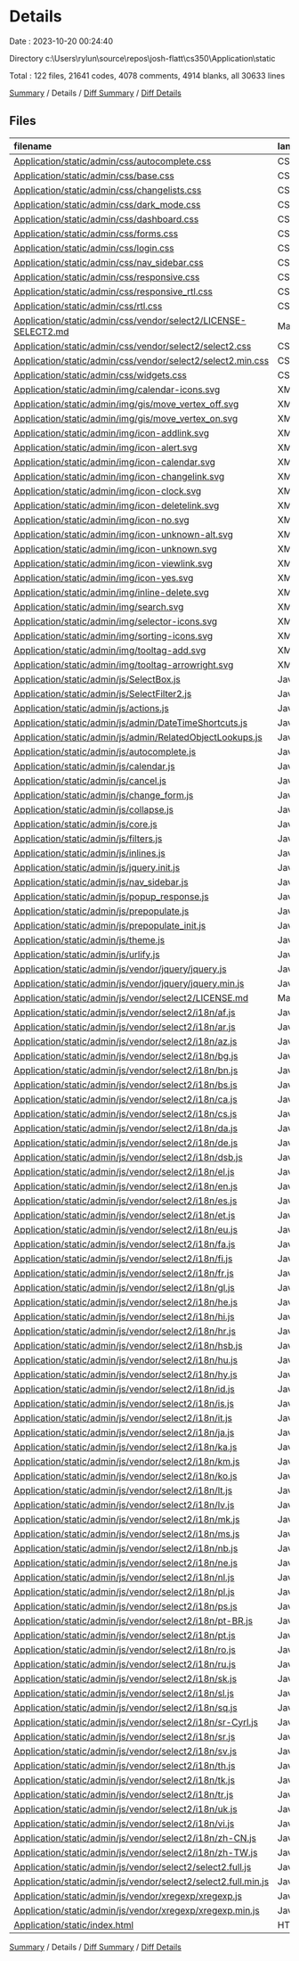 # Details

Date : 2023-10-20 00:24:40

Directory c:\\Users\\rylun\\source\\repos\\josh-flatt\\cs350\\Application\\static

Total : 122 files,  21641 codes, 4078 comments, 4914 blanks, all 30633 lines

[Summary](results.md) / Details / [Diff Summary](diff.md) / [Diff Details](diff-details.md)

## Files
| filename | language | code | comment | blank | total |
| :--- | :--- | ---: | ---: | ---: | ---: |
| [Application/static/admin/css/autocomplete.css](/Application/static/admin/css/autocomplete.css) | CSS | 227 | 0 | 49 | 276 |
| [Application/static/admin/css/base.css](/Application/static/admin/css/base.css) | CSS | 904 | 24 | 211 | 1,139 |
| [Application/static/admin/css/changelists.css](/Application/static/admin/css/changelists.css) | CSS | 260 | 8 | 61 | 329 |
| [Application/static/admin/css/dark_mode.css](/Application/static/admin/css/dark_mode.css) | CSS | 104 | 6 | 28 | 138 |
| [Application/static/admin/css/dashboard.css](/Application/static/admin/css/dashboard.css) | CSS | 21 | 2 | 7 | 30 |
| [Application/static/admin/css/forms.css](/Application/static/admin/css/forms.css) | CSS | 415 | 11 | 105 | 531 |
| [Application/static/admin/css/login.css](/Application/static/admin/css/login.css) | CSS | 49 | 1 | 12 | 62 |
| [Application/static/admin/css/nav_sidebar.css](/Application/static/admin/css/nav_sidebar.css) | CSS | 120 | 0 | 25 | 145 |
| [Application/static/admin/css/responsive.css](/Application/static/admin/css/responsive.css) | CSS | 749 | 28 | 222 | 999 |
| [Application/static/admin/css/responsive_rtl.css](/Application/static/admin/css/responsive_rtl.css) | CSS | 64 | 2 | 16 | 82 |
| [Application/static/admin/css/rtl.css](/Application/static/admin/css/rtl.css) | CSS | 219 | 8 | 62 | 289 |
| [Application/static/admin/css/vendor/select2/LICENSE-SELECT2.md](/Application/static/admin/css/vendor/select2/LICENSE-SELECT2.md) | Markdown | 17 | 0 | 5 | 22 |
| [Application/static/admin/css/vendor/select2/select2.css](/Application/static/admin/css/vendor/select2/select2.css) | CSS | 425 | 0 | 57 | 482 |
| [Application/static/admin/css/vendor/select2/select2.min.css](/Application/static/admin/css/vendor/select2/select2.min.css) | CSS | 1 | 0 | 1 | 2 |
| [Application/static/admin/css/widgets.css](/Application/static/admin/css/widgets.css) | CSS | 492 | 9 | 103 | 604 |
| [Application/static/admin/img/calendar-icons.svg](/Application/static/admin/img/calendar-icons.svg) | XML | 14 | 0 | 1 | 15 |
| [Application/static/admin/img/gis/move_vertex_off.svg](/Application/static/admin/img/gis/move_vertex_off.svg) | XML | 1 | 0 | 0 | 1 |
| [Application/static/admin/img/gis/move_vertex_on.svg](/Application/static/admin/img/gis/move_vertex_on.svg) | XML | 1 | 0 | 0 | 1 |
| [Application/static/admin/img/icon-addlink.svg](/Application/static/admin/img/icon-addlink.svg) | XML | 3 | 0 | 1 | 4 |
| [Application/static/admin/img/icon-alert.svg](/Application/static/admin/img/icon-alert.svg) | XML | 3 | 0 | 1 | 4 |
| [Application/static/admin/img/icon-calendar.svg](/Application/static/admin/img/icon-calendar.svg) | XML | 9 | 0 | 1 | 10 |
| [Application/static/admin/img/icon-changelink.svg](/Application/static/admin/img/icon-changelink.svg) | XML | 3 | 0 | 1 | 4 |
| [Application/static/admin/img/icon-clock.svg](/Application/static/admin/img/icon-clock.svg) | XML | 9 | 0 | 1 | 10 |
| [Application/static/admin/img/icon-deletelink.svg](/Application/static/admin/img/icon-deletelink.svg) | XML | 3 | 0 | 1 | 4 |
| [Application/static/admin/img/icon-no.svg](/Application/static/admin/img/icon-no.svg) | XML | 3 | 0 | 1 | 4 |
| [Application/static/admin/img/icon-unknown-alt.svg](/Application/static/admin/img/icon-unknown-alt.svg) | XML | 3 | 0 | 1 | 4 |
| [Application/static/admin/img/icon-unknown.svg](/Application/static/admin/img/icon-unknown.svg) | XML | 3 | 0 | 1 | 4 |
| [Application/static/admin/img/icon-viewlink.svg](/Application/static/admin/img/icon-viewlink.svg) | XML | 3 | 0 | 1 | 4 |
| [Application/static/admin/img/icon-yes.svg](/Application/static/admin/img/icon-yes.svg) | XML | 3 | 0 | 1 | 4 |
| [Application/static/admin/img/inline-delete.svg](/Application/static/admin/img/inline-delete.svg) | XML | 3 | 0 | 1 | 4 |
| [Application/static/admin/img/search.svg](/Application/static/admin/img/search.svg) | XML | 3 | 0 | 1 | 4 |
| [Application/static/admin/img/selector-icons.svg](/Application/static/admin/img/selector-icons.svg) | XML | 34 | 0 | 1 | 35 |
| [Application/static/admin/img/sorting-icons.svg](/Application/static/admin/img/sorting-icons.svg) | XML | 19 | 0 | 1 | 20 |
| [Application/static/admin/img/tooltag-add.svg](/Application/static/admin/img/tooltag-add.svg) | XML | 3 | 0 | 1 | 4 |
| [Application/static/admin/img/tooltag-arrowright.svg](/Application/static/admin/img/tooltag-arrowright.svg) | XML | 3 | 0 | 1 | 4 |
| [Application/static/admin/js/SelectBox.js](/Application/static/admin/js/SelectBox.js) | JavaScript | 111 | 5 | 1 | 117 |
| [Application/static/admin/js/SelectFilter2.js](/Application/static/admin/js/SelectFilter2.js) | JavaScript | 234 | 26 | 24 | 284 |
| [Application/static/admin/js/actions.js](/Application/static/admin/js/actions.js) | JavaScript | 174 | 7 | 21 | 202 |
| [Application/static/admin/js/admin/DateTimeShortcuts.js](/Application/static/admin/js/admin/DateTimeShortcuts.js) | JavaScript | 317 | 65 | 27 | 409 |
| [Application/static/admin/js/admin/RelatedObjectLookups.js](/Application/static/admin/js/admin/RelatedObjectLookups.js) | JavaScript | 203 | 13 | 23 | 239 |
| [Application/static/admin/js/autocomplete.js](/Application/static/admin/js/autocomplete.js) | JavaScript | 28 | 2 | 4 | 34 |
| [Application/static/admin/js/calendar.js](/Application/static/admin/js/calendar.js) | JavaScript | 178 | 28 | 16 | 222 |
| [Application/static/admin/js/cancel.js](/Application/static/admin/js/cancel.js) | JavaScript | 24 | 3 | 3 | 30 |
| [Application/static/admin/js/change_form.js](/Application/static/admin/js/change_form.js) | JavaScript | 14 | 2 | 1 | 17 |
| [Application/static/admin/js/collapse.js](/Application/static/admin/js/collapse.js) | JavaScript | 37 | 6 | 1 | 44 |
| [Application/static/admin/js/core.js](/Application/static/admin/js/core.js) | JavaScript | 136 | 19 | 16 | 171 |
| [Application/static/admin/js/filters.js](/Application/static/admin/js/filters.js) | JavaScript | 20 | 6 | 5 | 31 |
| [Application/static/admin/js/inlines.js](/Application/static/admin/js/inlines.js) | JavaScript | 272 | 61 | 27 | 360 |
| [Application/static/admin/js/jquery.init.js](/Application/static/admin/js/jquery.init.js) | JavaScript | 2 | 6 | 1 | 9 |
| [Application/static/admin/js/nav_sidebar.js](/Application/static/admin/js/nav_sidebar.js) | JavaScript | 73 | 1 | 6 | 80 |
| [Application/static/admin/js/popup_response.js](/Application/static/admin/js/popup_response.js) | JavaScript | 15 | 1 | 1 | 17 |
| [Application/static/admin/js/prepopulate.js](/Application/static/admin/js/prepopulate.js) | JavaScript | 29 | 10 | 5 | 44 |
| [Application/static/admin/js/prepopulate_init.js](/Application/static/admin/js/prepopulate_init.js) | JavaScript | 15 | 0 | 1 | 16 |
| [Application/static/admin/js/theme.js](/Application/static/admin/js/theme.js) | JavaScript | 46 | 4 | 7 | 57 |
| [Application/static/admin/js/urlify.js](/Application/static/admin/js/urlify.js) | JavaScript | 159 | 5 | 6 | 170 |
| [Application/static/admin/js/vendor/jquery/jquery.js](/Application/static/admin/js/vendor/jquery/jquery.js) | JavaScript | 6,913 | 1,962 | 2,091 | 10,966 |
| [Application/static/admin/js/vendor/jquery/jquery.min.js](/Application/static/admin/js/vendor/jquery/jquery.min.js) | JavaScript | 1 | 1 | 1 | 3 |
| [Application/static/admin/js/vendor/select2/LICENSE.md](/Application/static/admin/js/vendor/select2/LICENSE.md) | Markdown | 17 | 0 | 5 | 22 |
| [Application/static/admin/js/vendor/select2/i18n/af.js](/Application/static/admin/js/vendor/select2/i18n/af.js) | JavaScript | 1 | 1 | 1 | 3 |
| [Application/static/admin/js/vendor/select2/i18n/ar.js](/Application/static/admin/js/vendor/select2/i18n/ar.js) | JavaScript | 1 | 1 | 1 | 3 |
| [Application/static/admin/js/vendor/select2/i18n/az.js](/Application/static/admin/js/vendor/select2/i18n/az.js) | JavaScript | 1 | 1 | 1 | 3 |
| [Application/static/admin/js/vendor/select2/i18n/bg.js](/Application/static/admin/js/vendor/select2/i18n/bg.js) | JavaScript | 1 | 1 | 1 | 3 |
| [Application/static/admin/js/vendor/select2/i18n/bn.js](/Application/static/admin/js/vendor/select2/i18n/bn.js) | JavaScript | 1 | 1 | 1 | 3 |
| [Application/static/admin/js/vendor/select2/i18n/bs.js](/Application/static/admin/js/vendor/select2/i18n/bs.js) | JavaScript | 1 | 1 | 1 | 3 |
| [Application/static/admin/js/vendor/select2/i18n/ca.js](/Application/static/admin/js/vendor/select2/i18n/ca.js) | JavaScript | 1 | 1 | 1 | 3 |
| [Application/static/admin/js/vendor/select2/i18n/cs.js](/Application/static/admin/js/vendor/select2/i18n/cs.js) | JavaScript | 1 | 1 | 1 | 3 |
| [Application/static/admin/js/vendor/select2/i18n/da.js](/Application/static/admin/js/vendor/select2/i18n/da.js) | JavaScript | 1 | 1 | 1 | 3 |
| [Application/static/admin/js/vendor/select2/i18n/de.js](/Application/static/admin/js/vendor/select2/i18n/de.js) | JavaScript | 1 | 1 | 1 | 3 |
| [Application/static/admin/js/vendor/select2/i18n/dsb.js](/Application/static/admin/js/vendor/select2/i18n/dsb.js) | JavaScript | 1 | 1 | 1 | 3 |
| [Application/static/admin/js/vendor/select2/i18n/el.js](/Application/static/admin/js/vendor/select2/i18n/el.js) | JavaScript | 1 | 1 | 1 | 3 |
| [Application/static/admin/js/vendor/select2/i18n/en.js](/Application/static/admin/js/vendor/select2/i18n/en.js) | JavaScript | 1 | 1 | 1 | 3 |
| [Application/static/admin/js/vendor/select2/i18n/es.js](/Application/static/admin/js/vendor/select2/i18n/es.js) | JavaScript | 1 | 1 | 1 | 3 |
| [Application/static/admin/js/vendor/select2/i18n/et.js](/Application/static/admin/js/vendor/select2/i18n/et.js) | JavaScript | 1 | 1 | 1 | 3 |
| [Application/static/admin/js/vendor/select2/i18n/eu.js](/Application/static/admin/js/vendor/select2/i18n/eu.js) | JavaScript | 1 | 1 | 1 | 3 |
| [Application/static/admin/js/vendor/select2/i18n/fa.js](/Application/static/admin/js/vendor/select2/i18n/fa.js) | JavaScript | 1 | 1 | 1 | 3 |
| [Application/static/admin/js/vendor/select2/i18n/fi.js](/Application/static/admin/js/vendor/select2/i18n/fi.js) | JavaScript | 1 | 1 | 1 | 3 |
| [Application/static/admin/js/vendor/select2/i18n/fr.js](/Application/static/admin/js/vendor/select2/i18n/fr.js) | JavaScript | 1 | 1 | 1 | 3 |
| [Application/static/admin/js/vendor/select2/i18n/gl.js](/Application/static/admin/js/vendor/select2/i18n/gl.js) | JavaScript | 1 | 1 | 1 | 3 |
| [Application/static/admin/js/vendor/select2/i18n/he.js](/Application/static/admin/js/vendor/select2/i18n/he.js) | JavaScript | 1 | 1 | 1 | 3 |
| [Application/static/admin/js/vendor/select2/i18n/hi.js](/Application/static/admin/js/vendor/select2/i18n/hi.js) | JavaScript | 1 | 1 | 1 | 3 |
| [Application/static/admin/js/vendor/select2/i18n/hr.js](/Application/static/admin/js/vendor/select2/i18n/hr.js) | JavaScript | 1 | 1 | 1 | 3 |
| [Application/static/admin/js/vendor/select2/i18n/hsb.js](/Application/static/admin/js/vendor/select2/i18n/hsb.js) | JavaScript | 1 | 1 | 1 | 3 |
| [Application/static/admin/js/vendor/select2/i18n/hu.js](/Application/static/admin/js/vendor/select2/i18n/hu.js) | JavaScript | 1 | 1 | 1 | 3 |
| [Application/static/admin/js/vendor/select2/i18n/hy.js](/Application/static/admin/js/vendor/select2/i18n/hy.js) | JavaScript | 1 | 1 | 1 | 3 |
| [Application/static/admin/js/vendor/select2/i18n/id.js](/Application/static/admin/js/vendor/select2/i18n/id.js) | JavaScript | 1 | 1 | 1 | 3 |
| [Application/static/admin/js/vendor/select2/i18n/is.js](/Application/static/admin/js/vendor/select2/i18n/is.js) | JavaScript | 1 | 1 | 1 | 3 |
| [Application/static/admin/js/vendor/select2/i18n/it.js](/Application/static/admin/js/vendor/select2/i18n/it.js) | JavaScript | 1 | 1 | 1 | 3 |
| [Application/static/admin/js/vendor/select2/i18n/ja.js](/Application/static/admin/js/vendor/select2/i18n/ja.js) | JavaScript | 1 | 1 | 1 | 3 |
| [Application/static/admin/js/vendor/select2/i18n/ka.js](/Application/static/admin/js/vendor/select2/i18n/ka.js) | JavaScript | 1 | 1 | 1 | 3 |
| [Application/static/admin/js/vendor/select2/i18n/km.js](/Application/static/admin/js/vendor/select2/i18n/km.js) | JavaScript | 1 | 1 | 1 | 3 |
| [Application/static/admin/js/vendor/select2/i18n/ko.js](/Application/static/admin/js/vendor/select2/i18n/ko.js) | JavaScript | 1 | 1 | 1 | 3 |
| [Application/static/admin/js/vendor/select2/i18n/lt.js](/Application/static/admin/js/vendor/select2/i18n/lt.js) | JavaScript | 1 | 1 | 1 | 3 |
| [Application/static/admin/js/vendor/select2/i18n/lv.js](/Application/static/admin/js/vendor/select2/i18n/lv.js) | JavaScript | 1 | 1 | 1 | 3 |
| [Application/static/admin/js/vendor/select2/i18n/mk.js](/Application/static/admin/js/vendor/select2/i18n/mk.js) | JavaScript | 1 | 1 | 1 | 3 |
| [Application/static/admin/js/vendor/select2/i18n/ms.js](/Application/static/admin/js/vendor/select2/i18n/ms.js) | JavaScript | 1 | 1 | 1 | 3 |
| [Application/static/admin/js/vendor/select2/i18n/nb.js](/Application/static/admin/js/vendor/select2/i18n/nb.js) | JavaScript | 1 | 1 | 1 | 3 |
| [Application/static/admin/js/vendor/select2/i18n/ne.js](/Application/static/admin/js/vendor/select2/i18n/ne.js) | JavaScript | 1 | 1 | 1 | 3 |
| [Application/static/admin/js/vendor/select2/i18n/nl.js](/Application/static/admin/js/vendor/select2/i18n/nl.js) | JavaScript | 1 | 1 | 1 | 3 |
| [Application/static/admin/js/vendor/select2/i18n/pl.js](/Application/static/admin/js/vendor/select2/i18n/pl.js) | JavaScript | 1 | 1 | 1 | 3 |
| [Application/static/admin/js/vendor/select2/i18n/ps.js](/Application/static/admin/js/vendor/select2/i18n/ps.js) | JavaScript | 1 | 1 | 1 | 3 |
| [Application/static/admin/js/vendor/select2/i18n/pt-BR.js](/Application/static/admin/js/vendor/select2/i18n/pt-BR.js) | JavaScript | 1 | 1 | 1 | 3 |
| [Application/static/admin/js/vendor/select2/i18n/pt.js](/Application/static/admin/js/vendor/select2/i18n/pt.js) | JavaScript | 1 | 1 | 1 | 3 |
| [Application/static/admin/js/vendor/select2/i18n/ro.js](/Application/static/admin/js/vendor/select2/i18n/ro.js) | JavaScript | 1 | 1 | 1 | 3 |
| [Application/static/admin/js/vendor/select2/i18n/ru.js](/Application/static/admin/js/vendor/select2/i18n/ru.js) | JavaScript | 1 | 1 | 1 | 3 |
| [Application/static/admin/js/vendor/select2/i18n/sk.js](/Application/static/admin/js/vendor/select2/i18n/sk.js) | JavaScript | 1 | 1 | 1 | 3 |
| [Application/static/admin/js/vendor/select2/i18n/sl.js](/Application/static/admin/js/vendor/select2/i18n/sl.js) | JavaScript | 1 | 1 | 1 | 3 |
| [Application/static/admin/js/vendor/select2/i18n/sq.js](/Application/static/admin/js/vendor/select2/i18n/sq.js) | JavaScript | 1 | 1 | 1 | 3 |
| [Application/static/admin/js/vendor/select2/i18n/sr-Cyrl.js](/Application/static/admin/js/vendor/select2/i18n/sr-Cyrl.js) | JavaScript | 1 | 1 | 1 | 3 |
| [Application/static/admin/js/vendor/select2/i18n/sr.js](/Application/static/admin/js/vendor/select2/i18n/sr.js) | JavaScript | 1 | 1 | 1 | 3 |
| [Application/static/admin/js/vendor/select2/i18n/sv.js](/Application/static/admin/js/vendor/select2/i18n/sv.js) | JavaScript | 1 | 1 | 1 | 3 |
| [Application/static/admin/js/vendor/select2/i18n/th.js](/Application/static/admin/js/vendor/select2/i18n/th.js) | JavaScript | 1 | 1 | 1 | 3 |
| [Application/static/admin/js/vendor/select2/i18n/tk.js](/Application/static/admin/js/vendor/select2/i18n/tk.js) | JavaScript | 1 | 1 | 1 | 3 |
| [Application/static/admin/js/vendor/select2/i18n/tr.js](/Application/static/admin/js/vendor/select2/i18n/tr.js) | JavaScript | 1 | 1 | 1 | 3 |
| [Application/static/admin/js/vendor/select2/i18n/uk.js](/Application/static/admin/js/vendor/select2/i18n/uk.js) | JavaScript | 1 | 1 | 1 | 3 |
| [Application/static/admin/js/vendor/select2/i18n/vi.js](/Application/static/admin/js/vendor/select2/i18n/vi.js) | JavaScript | 1 | 1 | 1 | 3 |
| [Application/static/admin/js/vendor/select2/i18n/zh-CN.js](/Application/static/admin/js/vendor/select2/i18n/zh-CN.js) | JavaScript | 1 | 1 | 1 | 3 |
| [Application/static/admin/js/vendor/select2/i18n/zh-TW.js](/Application/static/admin/js/vendor/select2/i18n/zh-TW.js) | JavaScript | 1 | 1 | 1 | 3 |
| [Application/static/admin/js/vendor/select2/select2.full.js](/Application/static/admin/js/vendor/select2/select2.full.js) | JavaScript | 5,102 | 384 | 1,335 | 6,821 |
| [Application/static/admin/js/vendor/select2/select2.full.min.js](/Application/static/admin/js/vendor/select2/select2.full.min.js) | JavaScript | 1 | 1 | 0 | 2 |
| [Application/static/admin/js/vendor/xregexp/xregexp.js](/Application/static/admin/js/vendor/xregexp/xregexp.js) | JavaScript | 3,138 | 1,271 | 244 | 4,653 |
| [Application/static/admin/js/vendor/xregexp/xregexp.min.js](/Application/static/admin/js/vendor/xregexp/xregexp.min.js) | JavaScript | 129 | 31 | 1 | 161 |
| [Application/static/index.html](/Application/static/index.html) | HTML | 1 | 0 | 0 | 1 |

[Summary](results.md) / Details / [Diff Summary](diff.md) / [Diff Details](diff-details.md)